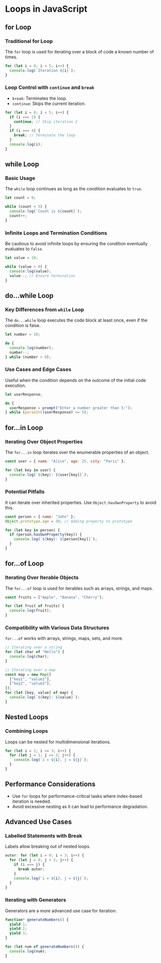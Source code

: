 # Loops in JavaScript

## for Loop

### Traditional for Loop

The `for` loop is used for iterating over a block of code a known number of times.

```javascript
for (let i = 0; i < 5; i++) {
  console.log(`Iteration ${i}`);
}
```

### Loop Control with `continue` and `break`

- `break`: Terminates the loop.
- `continue`: Skips the current iteration.

```javascript
for (let i = 0; i < 5; i++) {
  if (i === 2) {
    continue; // Skip iteration 2
  }
  if (i === 4) {
    break; // Terminate the loop
  }
  console.log(i);
}
```

## while Loop

### Basic Usage

The `while` loop continues as long as the condition evaluates to `true`.

```javascript
let count = 0;

while (count < 5) {
  console.log(`Count is ${count}`);
  count++;
}
```

### Infinite Loops and Termination Conditions

Be cautious to avoid infinite loops by ensuring the condition eventually evaluates to `false`.

```javascript
let value = 10;

while (value > 0) {
  console.log(value);
  value--; // Ensure termination
}
```

## do...while Loop

### Key Differences from `while` Loop

The `do...while` loop executes the code block at least once, even if the condition is false.

```javascript
let number = 10;

do {
  console.log(number);
  number--;
} while (number > 0);
```

### Use Cases and Edge Cases

Useful when the condition depends on the outcome of the initial code execution.

```javascript
let userResponse;

do {
  userResponse = prompt("Enter a number greater than 5:");
} while (parseInt(userResponse) <= 5);
```

## for...in Loop

### Iterating Over Object Properties

The `for...in` loop iterates over the enumerable properties of an object.

```javascript
const user = { name: "Alice", age: 25, city: "Paris" };

for (let key in user) {
  console.log(`${key}: ${user[key]}`);
}
```

### Potential Pitfalls

It can iterate over inherited properties. Use `Object.hasOwnProperty` to avoid this.

```javascript
const person = { name: "John" };
Object.prototype.age = 30; // Adding property to prototype

for (let key in person) {
  if (person.hasOwnProperty(key)) {
    console.log(`${key}: ${person[key]}`);
  }
}
```

## for...of Loop

### Iterating Over Iterable Objects

The `for...of` loop is used for iterables such as arrays, strings, and maps.

```javascript
const fruits = ["Apple", "Banana", "Cherry"];

for (let fruit of fruits) {
  console.log(fruit);
}
```

### Compatibility with Various Data Structures

`for...of` works with arrays, strings, maps, sets, and more.

```javascript
// Iterating over a string
for (let char of "Hello") {
  console.log(char);
}

// Iterating over a map
const map = new Map([
  ["key1", "value1"],
  ["key2", "value2"],
]);
for (let [key, value] of map) {
  console.log(`${key}: ${value}`);
}
```

## Nested Loops

### Combining Loops

Loops can be nested for multidimensional iterations.

```javascript
for (let i = 1; i <= 3; i++) {
  for (let j = 1; j <= 3; j++) {
    console.log(`i = ${i}, j = ${j}`);
  }
}
```

## Performance Considerations

- Use `for` loops for performance-critical tasks where index-based iteration is needed.
- Avoid excessive nesting as it can lead to performance degradation.

## Advanced Use Cases

### Labelled Statements with Break

Labels allow breaking out of nested loops.

```javascript
outer: for (let i = 0; i < 3; i++) {
  for (let j = 0; j < 3; j++) {
    if (i === j) {
      break outer;
    }
    console.log(`i = ${i}, j = ${j}`);
  }
}
```

### Iterating with Generators

Generators are a more advanced use case for iteration.

```javascript
function* generateNumbers() {
  yield 1;
  yield 2;
  yield 3;
}

for (let num of generateNumbers()) {
  console.log(num);
}
```
